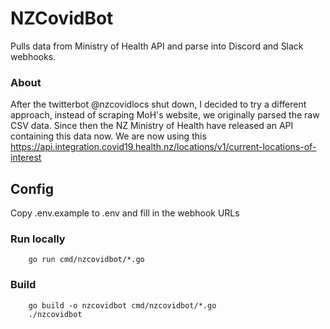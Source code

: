 # NZCovidBot
Pulls data from Ministry of Health API and parse into Discord and Slack webhooks.
### About
After the twitterbot @nzcovidlocs shut down, I decided to try a different approach, instead of scraping MoH's website, we originally parsed the raw CSV data.
Since then the NZ Ministry of Health have released an API containing this data now. We are now using this https://api.integration.covid19.health.nz/locations/v1/current-locations-of-interest 

## Config
Copy .env.example to .env and fill in the webhook URLs

### Run locally
```
    go run cmd/nzcovidbot/*.go
```

### Build
```
    go build -o nzcovidbot cmd/nzcovidbot/*.go
    ./nzcovidbot
```
